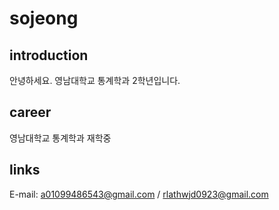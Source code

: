# sojeong
## introduction
안녕하세요.
영남대학교 통계학과 2학년입니다.

## career
영남대학교 통계학과 재학중

## links
E-mail: a01099486543@gmail.com / rlathwjd0923@gmail.com
